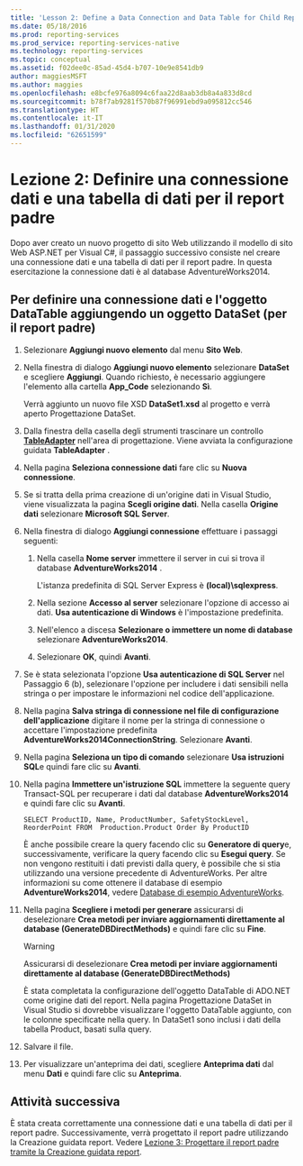 ```yaml
---
title: 'Lesson 2: Define a Data Connection and Data Table for Child Report (Lezione 2: Definire una connessione dati e una tabella dati per il report padre) | Microsoft Docs'
ms.date: 05/18/2016
ms.prod: reporting-services
ms.prod_service: reporting-services-native
ms.technology: reporting-services
ms.topic: conceptual
ms.assetid: f02dee0c-85ad-45d4-b707-10e9e8541db9
author: maggiesMSFT
ms.author: maggies
ms.openlocfilehash: e8bcfe976a8094c6faa22d8aab3db8a4a833d8cd
ms.sourcegitcommit: b78f7ab9281f570b87f96991ebd9a095812cc546
ms.translationtype: HT
ms.contentlocale: it-IT
ms.lasthandoff: 01/31/2020
ms.locfileid: "62651599"
---
```

# <a name="lesson-2-define-a-data-connection-and-data-table-for-parent-report"></a>Lezione 2: Definire una connessione dati e una tabella di dati per il report padre
Dopo aver creato un nuovo progetto di sito Web utilizzando il modello di sito Web ASP.NET per Visual C#, il passaggio successivo consiste nel creare una connessione dati e una tabella di dati per il report padre. In questa esercitazione la connessione dati è al database AdventureWorks2014.  
  
## <a name="to-define-a-data-connection-and-data-table-by-adding-a-dataset-for-parent-report"></a>Per definire una connessione dati e l'oggetto DataTable aggiungendo un oggetto DataSet (per il report padre)  
  
1.  Selezionare **Aggiungi nuovo elemento** dal menu **Sito Web**.  
  
2.  Nella finestra di dialogo **Aggiungi nuovo elemento** selezionare **DataSet** e scegliere **Aggiungi**. Quando richiesto, è necessario aggiungere l'elemento alla cartella **App_Code** selezionando **Sì**.  
  
    Verrà aggiunto un nuovo file XSD **DataSet1.xsd** al progetto e verrà aperto Progettazione DataSet.  
  
3.  Dalla finestra della casella degli strumenti trascinare un controllo **[TableAdapter](/visualstudio/data-tools/fill-datasets-by-using-tableadapters)** nell'area di progettazione. Viene avviata la configurazione guidata **TableAdapter** .  
  
4.  Nella pagina **Seleziona connessione dati** fare clic su **Nuova connessione**.  
  
5.  Se si tratta della prima creazione di un'origine dati in Visual Studio, viene visualizzata la pagina **Scegli origine dati**. Nella casella **Origine dati** selezionare **Microsoft SQL Server**.  
  
6.  Nella finestra di dialogo **Aggiungi connessione** effettuare i passaggi seguenti:  
  
    1.  Nella casella **Nome server** immettere il server in cui si trova il database **AdventureWorks2014** .  
  
        L'istanza predefinita di SQL Server Express è **(local)\sqlexpress**.  
  
    2.  Nella sezione **Accesso al server** selezionare l'opzione di accesso ai dati. **Usa autenticazione di Windows** è l'impostazione predefinita.  
  
    3.  Nell'elenco a discesa **Selezionare o immettere un nome di database** selezionare **AdventureWorks2014**.  
  
    4.  Selezionare **OK**, quindi **Avanti**.  
  
7.  Se è stata selezionata l'opzione **Usa autenticazione di SQL Server** nel Passaggio 6 (b), selezionare l'opzione per includere i dati sensibili nella stringa o per impostare le informazioni nel codice dell'applicazione.  
  
8.  Nella pagina **Salva stringa di connessione nel file di configurazione dell'applicazione** digitare il nome per la stringa di connessione o accettare l'impostazione predefinita **AdventureWorks2014ConnectionString**. Selezionare **Avanti**.  
  
9. Nella pagina **Seleziona un tipo di comando** selezionare **Usa istruzioni SQL**e quindi fare clic su **Avanti**.  
  
10. Nella pagina **Immettere un'istruzione SQL** immettere la seguente query Transact-SQL per recuperare i dati dal database **AdventureWorks2014** e quindi fare clic su **Avanti**.  
  
    ```  
    SELECT ProductID, Name, ProductNumber, SafetyStockLevel, ReorderPoint FROM  Production.Product Order By ProductID  
    ```  
  
    È anche possibile creare la query facendo clic su **Generatore di query**e, successivamente, verificare la query facendo clic su **Esegui query**. Se non vengono restituiti i dati previsti dalla query, è possibile che si stia utilizzando una versione precedente di AdventureWorks. Per altre informazioni su come ottenere il database di esempio **AdventureWorks2014**, vedere [Database di esempio AdventureWorks](https://github.com/Microsoft/sql-server-samples/releases).  
  
11. Nella pagina **Scegliere i metodi per generare** assicurarsi di deselezionare **Crea metodi per inviare aggiornamenti direttamente al database (GenerateDBDirectMethods)** e quindi fare clic su **Fine**.  
  
    > [!WARNING]  
    > Assicurarsi di deselezionare **Crea metodi per inviare aggiornamenti direttamente al database (GenerateDBDirectMethods)**  
  
    È stata completata la configurazione dell'oggetto DataTable di ADO.NET come origine dati del report. Nella pagina Progettazione DataSet in Visual Studio si dovrebbe visualizzare l'oggetto DataTable aggiunto, con le colonne specificate nella query. In DataSet1 sono inclusi i dati della tabella Product, basati sulla query.  
  
12. Salvare il file.  
  
13. Per visualizzare un'anteprima dei dati, scegliere **Anteprima dati** dal menu **Dati** e quindi fare clic su **Anteprima**.  
  
## <a name="next-task"></a>Attività successiva  
È stata creata correttamente una connessione dati e una tabella di dati per il report padre. Successivamente, verrà progettato il report padre utilizzando la Creazione guidata report. Vedere [Lezione 3: Progettare il report padre tramite la Creazione guidata report](../reporting-services/lesson-3-design-the-parent-report-using-the-report-wizard.md).  
  

